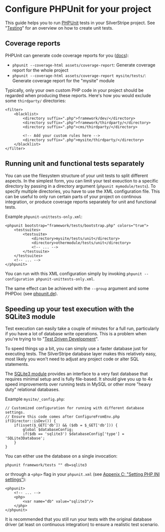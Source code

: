 # Configure PHPUnit for your project

This guide helps you to run [PHPUnit](http://phpunit.de) tests in your SilverStripe project.
See "[Testing](/topics/testing)" for an overview on how to create unit tests.

## Coverage reports

PHPUnit can generate code coverage reports for you ([docs](http://www.phpunit.de/manual/current/en/code-coverage-analysis.html)):

 * `phpunit --coverage-html assets/coverage-report`: Generate coverage report for the whole project
 * `phpunit --coverage-html assets/coverage-report mysite/tests/`: Generate coverage report for the "mysite" module

Typically, only your own custom PHP code in your project should be regarded when 
producing these reports. Here's how you would exclude some `thirdparty/` directories:

	<filter>
		<blacklist>
			<directory suffix=".php">framework/dev/</directory>
			<directory suffix=".php">framework/thirdparty/</directory>
			<directory suffix=".php">cms/thirdparty/</directory>
			
			<!-- Add your custom rules here -->
			<directory suffix=".php">mysite/thirdparty/</directory>
		</blacklist>
	</filter>

## Running unit and functional tests separately

You can use the filesystem structure of your unit tests to split
different aspects. In the simplest form, you can limit your test exeuction
to a specific directory by passing in a directory argument (`phpunit mymodule/tests`).
To specify multiple directories, you have to use the XML configuration file.
This can be useful to only run certain parts of your project
on continous integration, or produce coverage reports separately
for unit and functional tests.

Example `phpunit-unittests-only.xml`:

	<phpunit bootstrap="framework/tests/bootstrap.php" colors="true">
		<testsuites>
			<testsuite>
				<directory>mysite/tests/unit</directory>
				<directory>othermodule/tests/unit</directory>
				<!-- ... -->
			</testsuite>
		</testsuites>
		<!-- ... -->
	</phpunit>

You can run with this XML configuration simply by invoking `phpunit --configuration phpunit-unittests-only.xml`.

The same effect can be achieved with the `--group` argument and some PHPDoc (see [phpunit.de](http://www.phpunit.de/manual/current/en/appendixes.configuration.html#appendixes.configuration.groups)).

## Speeding up your test execution with the SQLite3 module

Test execution can easily take a couple of minutes for a full run,
particularly if you have a lot of database write operations.
This is a problem when you're trying to to "[Test Driven Development](http://en.wikipedia.org/wiki/Test-driven_development)".

To speed things up a bit, you can simply use a faster database just for executing tests.
The SilverStripe database layer makes this relatively easy, most likely
you won't need to adjust any project code or alter SQL statements.

The [SQLite3 module](http://www.silverstripe.org/sqlite-database/) provides an interface
to a very fast database that requires minimal setup and is fully file-based.
It should give you up to 4x speed improvements over running tests in MySQL or other
more "heavy duty" relational databases.

Example `mysite/_config.php`:

	// Customized configuration for running with different database settings.
	// Ensure this code comes after ConfigureFromEnv.php
	if(Director::isDev()) {
		if(isset($_GET['db']) && ($db = $_GET['db'])) {
			global $databaseConfig;
			if($db == 'sqlite3') $databaseConfig['type'] = 'SQLite3Database';
		}
	}
	
You can either use the database on a single invocation:

	phpunit framework/tests "" db=sqlite3
	
or through a `<php>` flag in your `phpunit.xml` (see [Appenix C: "Setting PHP INI settings"](http://www.phpunit.de/manual/current/en/appendixes.configuration.html)):

	<phpunit>
		<!-- ... -->
		<php>
			<var name="db" value="sqlite3"/>
		</php>
	</phpunit>

<div class="hint" markdown="1">
It is recommended that you still run your tests with the original database driver (at least on continuous integration)
to ensure a realistic test scenario.
</div>
